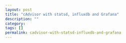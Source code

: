 ```yaml
---
layout: post
title: "cAdvisor with statsd, influxdb and Grafana"
description: ""
category: 
tags: []
permalink: cadvisor-with-statsd-influxdb-and-grafana
---
```

